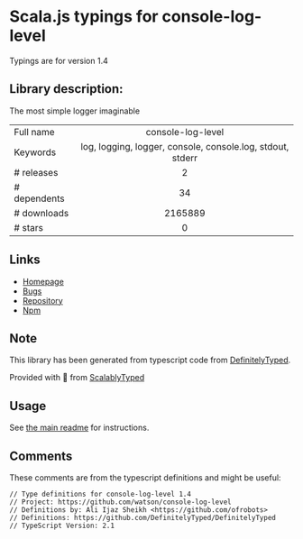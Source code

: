 
# Scala.js typings for console-log-level

Typings are for version 1.4

## Library description:
The most simple logger imaginable

|                    |                 |
| ------------------ | :-------------: |
| Full name          | console-log-level |
| Keywords           | log, logging, logger, console, console.log, stdout, stderr |
| # releases         | 2 |
| # dependents       | 34 |
| # downloads        | 2165889 |
| # stars            | 0 |

## Links
- [Homepage](https://github.com/watson/console-log-level)
- [Bugs](https://github.com/watson/console-log-level/issues)
- [Repository](https://github.com/watson/console-log-level)
- [Npm](https://www.npmjs.com/package/console-log-level)
    


## Note
This library has been generated from typescript code from [DefinitelyTyped](https://definitelytyped.org).

Provided with :purple_heart: from [ScalablyTyped](https://github.com/oyvindberg/ScalablyTyped)

## Usage
See [the main readme](../../readme.md) for instructions.

## Comments

These comments are from the typescript definitions and might be useful:
```
// Type definitions for console-log-level 1.4
// Project: https://github.com/watson/console-log-level
// Definitions by: Ali Ijaz Sheikh <https://github.com/ofrobots>
// Definitions: https://github.com/DefinitelyTyped/DefinitelyTyped
// TypeScript Version: 2.1

```


